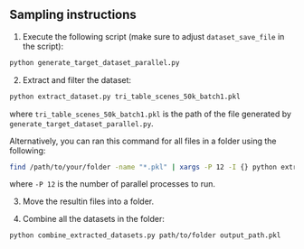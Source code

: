 ## Sampling instructions

1. Execute the following script (make sure to adjust `dataset_save_file` in the script):
```bash
python generate_target_dataset_parallel.py
```

2. Extract and filter the dataset:
```bash
python extract_dataset.py tri_table_scenes_50k_batch1.pkl
```
where `tri_table_scenes_50k_batch1.pkl` is the path of the file generated by `generate_target_dataset_parallel.py`.

Alternatively, you can ran this command for all files in a folder using the following:
```bash
find /path/to/your/folder -name "*.pkl" | xargs -P 12 -I {} python extract_dataset.py "{}"
```
where `-P 12` is the number of parallel processes to run.

3. Move the resultin files into a folder.

4. Combine all the datasets in the folder:
```bash
python combine_extracted_datasets.py path/to/folder output_path.pkl
```
